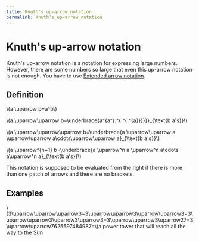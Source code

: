 ```yaml
---
title: Knuth's up-arrow notation
permalink: Knuth's_up-arrow_notation
---
```

# Knuth's up-arrow notation











Knuth's up-arrow notation is a notation for expressing large numbers.
However, there are some numbers so large that even this up-arrow
notation is not enough. You have to use [Extended arrow
notation](/Extended_arrow_notation "Extended arrow notation").

## Definition

\\(a \\uparrow b=a^b\\)

\\(a \\uparrow\\uparrow b=\\underbrace{a^{a^{.^{.^{.^{a}}}}}}\_{\\text{b
a's}}\\)

\\(a \\uparrow\\uparrow\\uparrow b=\\underbrace{a \\uparrow\\uparrow a
\\uparrow\\uparrow a\\cdots\\uparrow\\uparrow a}\_{\\text{b a's}}\\)

\\(a \\uparrow^{n+1} b=\\underbrace{a \\uparrow^n a \\uparrow^n a\\cdots
a\\uparrow^n a}\_{\\text{b a's}}\\)

This notation is supposed to be evaluated from the right if there is
more than one patch of arrows and there are no brackets.

## Examples

\\(3\\uparrow\\uparrow\\uparrow3=3\\uparrow\\uparrow3\\uparrow\\uparrow3=3\\uparrow\\uparrow3\\uparrow3\\uparrow3=3\\uparrow\\uparrow3\\uparrow27=3\\uparrow\\uparrow7625597484987=\\)a
power tower that will reach all the way to the Sun


